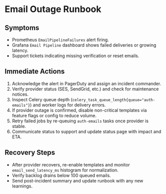 # Email Outage Runbook

## Symptoms
- Prometheus `EmailPipelineFailures` alert firing.
- Grafana `Email Pipeline` dashboard shows failed deliveries or growing latency.
- Support tickets indicating missing verification or reset emails.

## Immediate Actions
1. Acknowledge the alert in PagerDuty and assign an incident commander.
2. Verify provider status (SES, SendGrid, etc.) and check for maintenance notices.
3. Inspect Celery queue depth (`celery_task_queue_length{queue="auth-emails"}`) and worker logs for delivery errors.
4. If provider outage is confirmed, disable non-critical templates via feature flags or config to reduce volume.
5. Retry failed jobs by re-queuing `auth-emails` tasks once provider is stable.
6. Communicate status to support and update status page with impact and ETA.

## Recovery Steps
- After provider recovers, re-enable templates and monitor `email_send_latency_ms` histogram for normalization.
- Verify backlog drains below 100 queued emails.
- Send post-incident summary and update runbook with any new learnings.
